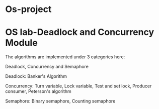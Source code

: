 # Os-project

# OS lab-Deadlock and Concurrency Module

The algorithms are implemented under 3 categories here: 

Deadlock, Concurrency and Semaphore

Deadlock:                                                                                                                    Banker's Algorithm

Concurrency:                                                                                                                        Turn variable,                                                                                                                                  Lock variable,                                                                                                                                 Test and set lock,                                                                                                                       Producer consumer,                                                                                                             Peterson's algorithm 

Semaphore:                                                                                                                                 Binary semaphore,                                                                                                              Counting semaphore
